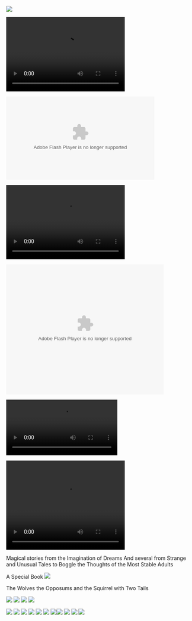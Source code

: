 

![](images/sometrainTT.png)

<video src="http://kidsbooksandfun.com/Videos/Untitled project.vlc" width="320" height="200" controls preload></Video>

<object width="400" height="224" >
<param name="allowfullscreen" value="true" />
<param name="allowscriptaccess" value="always" />
<param name="movie" value="https://www.kidsbooksandfun.com/Videos/racoon.mp4" />
<embed src="https://www.kidsbooksandfun.com/Video/racoon.mp4" type="application/x-shockwave-flash"
allowscriptaccess="always" allowfullscreen="true" width="400" height="224">
</object>

<video src="http://kidsbooksandfun.com/Videos/racoon.mp4" width="320" height="200" controls preload></video>


<object width="425" height="350">
  <param name="movie" value="https://www.kidsbooksandfun.com/Videos/racoon.mp4" />
  <param name="wmode" value="transparent" />
  <embed src="https://www.kidsbooksandfun.com/Videos/racoon.mp4"
         type="application/x-shockwave-flash"
         wmode="transparent" width="425" height="350" />
</object>

![](Videos/recoon.mp4)

<video width="320" height="240" controls>
<source src=https://kidsbooksandfun.com/C:\Users\lfern\Videos\racoon.mp4" type="Video/mp4">
</video> 
      
Magical stories from the Imagination of Dreams
And several from Strange and Unusual Tales to Boggle the Thoughts of the Most Stable Adults

A Special Book
![](images/wolves.png)

The Wolves the Opposums and the Squirrel with Two Tails

![](images/RingofSkeletons.jpg) ![](images/curse.jpg) ![](images/Bridge1.jpg) ![](images/godivawhata.jpg)

![](images/lady.jpg) ![](images/searchblackrose.jpg) ![](images/wizard.jpg) ![](images/tomturkey.jpg) 
![](images/unicorns.jpg)  ![](images/treasure.jpg) ![](images/summer.jpg)![](images/blackcats.jpg)
![](images/skeleton.png) ![](images/shipBirds.png) ![](images/cattmouseM.png)

